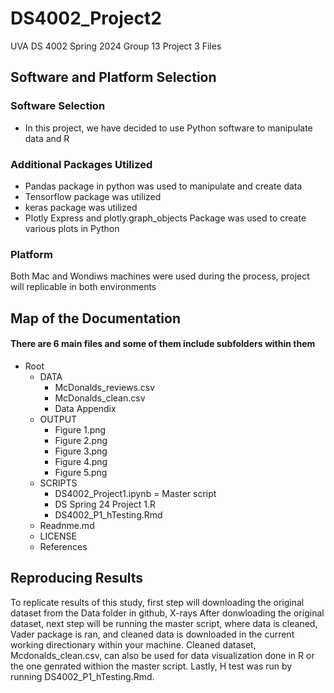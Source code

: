 # DS4002_Project2
UVA DS 4002 Spring 2024 Group 13 Project 3 Files
## Software and Platform Selection
### Software Selection
- In this project, we have decided to use Python software to manipulate data and R
### Additional Packages Utilized
- Pandas package in python was used to manipulate and create data
- Tensorflow package was utilized
- keras package was utilized
- Plotly Express and plotly.graph_objects Package was used to create various plots in Python

### Platform 
Both Mac and Wondiws machines were used during the process, project will replicable in both environments

## Map of the Documentation
#### There are 6 main files and some of them include subfolders within them 
- Root
  - DATA
    - McDonalds_reviews.csv
    - McDonalds_clean.csv
    - Data Appendix
  - OUTPUT
    - Figure 1.png
    - Figure 2.png
    - Figure 3.png
    - Figure 4.png
    - Figure 5.png
  - SCRIPTS
    -  DS4002_Project1.ipynb = Master script
    -  DS Spring 24 Project 1.R
    -  DS4002_P1_hTesting.Rmd
  - Readnme.md
  - LICENSE
  - References

## Reproducing Results
To replicate results of this study, first step will downloading the original dataset from the Data folder in github, X-rays
After donwloading the original dataset, next step will be running the master script, where data is cleaned, Vader package is ran, and cleaned data is downloaded in the current working directionary within your machine. Cleaned dataset, Mcdonalds_clean.csv, can also be used for data visualization done in R or the one genrated withion the master script. Lastly, H test was run by running DS4002_P1_hTesting.Rmd.
